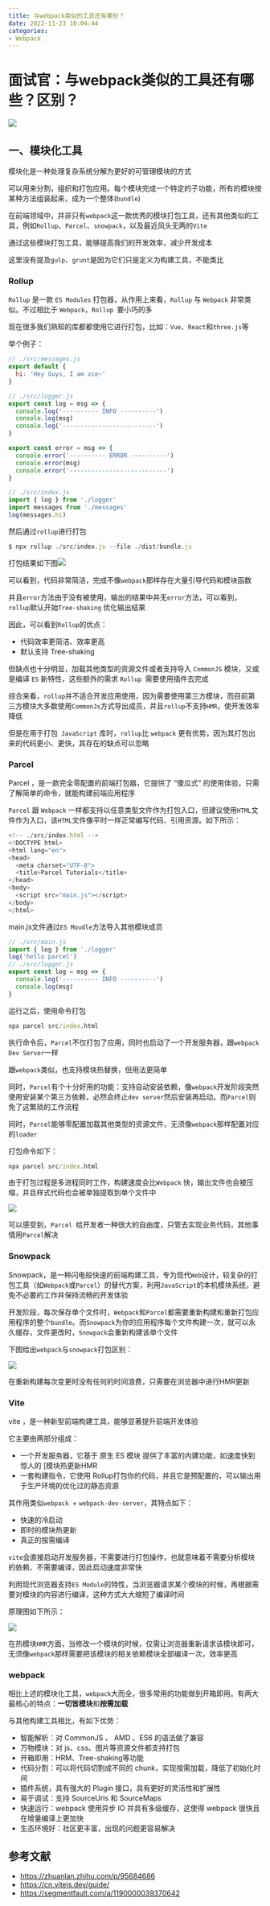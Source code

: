```yaml
---
title: 与webpack类似的工具还有哪些？
date: 2022-11-23 10:04:44
categories: 
- Webpack
---
```


# 面试官：与webpack类似的工具还有哪些？区别？

![](https://static.vue-js.com/8ed8d520-b1a4-11eb-85f6-6fac77c0c9b3.png)

## 一、模块化工具
模块化是一种处理复杂系统分解为更好的可管理模块的方式

可以用来分割，组织和打包应用。每个模块完成一个特定的子功能，所有的模块按某种方法组装起来，成为一个整体(`bundle`)

在前端领域中，并非只有`webpack`这一款优秀的模块打包工具，还有其他类似的工具，例如`Rollup`、`Parcel`、`snowpack`，以及最近风头无两的`Vite`

通过这些模块打包工具，能够提高我们的开发效率，减少开发成本

这里没有提及`gulp`、`grunt`是因为它们只是定义为构建工具，不能类比

### Rollup

`Rollup` 是一款 `ES Modules` 打包器，从作用上来看，`Rollup` 与 `Webpack` 非常类似。不过相比于 `Webpack`，`Rollup `要小巧的多

现在很多我们熟知的库都都使用它进行打包，比如：`Vue`、`React`和`three.js`等

举个例子：

```js
// ./src/messages.js
export default {
  hi: 'Hey Guys, I am zce~'
}

// ./src/logger.js
export const log = msg => {
  console.log('---------- INFO ----------')
  console.log(msg)
  console.log('--------------------------')
}

export const error = msg => {
  console.error('---------- ERROR ----------')
  console.error(msg)
  console.error('---------------------------')
}

// ./src/index.js
import { log } from './logger'
import messages from './messages'
log(messages.hi)
```

然后通过`rollup`进行打包

```js
$ npx rollup ./src/index.js --file ./dist/bundle.js
```

打包结果如下图![](https://static.vue-js.com/8fe07830-b143-11eb-85f6-6fac77c0c9b3.png)

可以看到，代码非常简洁，完成不像`webpack`那样存在大量引导代码和模块函数

并且`error`方法由于没有被使用，输出的结果中并无`error`方法，可以看到，`rollup`默认开始`Tree-shaking` 优化输出结果

因此，可以看到`Rollup`的优点：

- 代码效率更简洁、效率更高
- 默认支持 Tree-shaking

但缺点也十分明显，加载其他类型的资源文件或者支持导入 `CommonJS` 模块，又或是编译 `ES` 新特性，这些额外的需求 `Rollup `需要使用插件去完成

综合来看，`rollup`并不适合开发应用使用，因为需要使用第三方模块，而目前第三方模块大多数使用`CommonJs`方式导出成员，并且`rollup`不支持`HMR`，使开发效率降低

但是在用于打包` JavaScript` 库时，`rollup`比 `webpack` 更有优势，因为其打包出来的代码更小、更快，其存在的缺点可以忽略





### Parcel

Parcel ，是一款完全零配置的前端打包器，它提供了 “傻瓜式” 的使用体验，只需了解简单的命令，就能构建前端应用程序

`Parcel` 跟 `Webpack` 一样都支持以任意类型文件作为打包入口，但建议使用`HTML`文件作为入口，该`HTML`文件像平时一样正常编写代码、引用资源。如下所示：

```js
<!-- ./src/index.html -->
<!DOCTYPE html>
<html lang="en">
<head>
  <meta charset="UTF-8">
  <title>Parcel Tutorials</title>
</head>
<body>
  <script src="main.js"></script>
</body>
</html>
```

main.js文件通过`ES Moudle`方法导入其他模块成员

```js
// ./src/main.js
import { log } from './logger'
log('hello parcel')
// ./src/logger.js
export const log = msg => {
  console.log('---------- INFO ----------')
  console.log(msg)
}
```

运行之后，使用命令打包

```cmd
npx parcel src/index.html
```

执行命令后，`Parcel`不仅打包了应用，同时也启动了一个开发服务器，跟`webpack Dev Server`一样

跟`webpack`类似，也支持模块热替换，但用法更简单

同时，`Parcel`有个十分好用的功能：支持自动安装依赖，像`webpack`开发阶段突然使用安装某个第三方依赖，必然会终止`dev server`然后安装再启动。而`Parcel`则免了这繁琐的工作流程

同时，`Parcel`能够零配置加载其他类型的资源文件，无须像`webpack`那样配置对应的`loader`

打包命令如下：

```cmd
npx parcel src/index.html
```

由于打包过程是多进程同时工作，构建速度会比`Webpack` 快，输出文件也会被压缩，并且样式代码也会被单独提取到单个文件中

![](https://static.vue-js.com/ec17e7a0-b1a2-11eb-85f6-6fac77c0c9b3.png)

可以感受到，`Parcel `给开发者一种很大的自由度，只管去实现业务代码，其他事情用`Parcel`解决



### Snowpack

Snowpack，是一种闪电般快速的前端构建工具，专为现代`Web`设计，较复杂的打包工具（如`Webpack`或`Parcel`）的替代方案，利用`JavaScript`的本机模块系统，避免不必要的工作并保持流畅的开发体验

开发阶段，每次保存单个文件时，`Webpack`和`Parcel`都需要重新构建和重新打包应用程序的整个`bundle`。而`Snowpack`为你的应用程序每个文件构建一次，就可以永久缓存，文件更改时，`Snowpack`会重新构建该单个文件

下图给出`webpack`与`snowpack`打包区别：

 ![](https://static.vue-js.com/79197830-b1a3-11eb-85f6-6fac77c0c9b3.png)

在重新构建每次变更时没有任何的时间浪费，只需要在浏览器中进行HMR更新

### Vite

vite ，是一种新型前端构建工具，能够显著提升前端开发体验

它主要由两部分组成：

- 一个开发服务器，它基于 原生 ES 模块 提供了丰富的内建功能，如速度快到惊人的 [模块热更新HMR
- 一套构建指令，它使用 Rollup打包你的代码，并且它是预配置的，可以输出用于生产环境的优化过的静态资源

其作用类似`webpack `+ `webpack-dev-server`，其特点如下：

- 快速的冷启动
- 即时的模块热更新
- 真正的按需编译

`vite`会直接启动开发服务器，不需要进行打包操作，也就意味着不需要分析模块的依赖、不需要编译，因此启动速度非常快

利用现代浏览器支持`ES Module`的特性，当浏览器请求某个模块的时候，再根据需要对模块的内容进行编译，这种方式大大缩短了编译时间

原理图如下所示：

 ![](https://static.vue-js.com/9f2eed30-b143-11eb-85f6-6fac77c0c9b3.png)

在热模块`HMR`方面，当修改一个模块的时候，仅需让浏览器重新请求该模块即可，无须像`webpack`那样需要把该模块的相关依赖模块全部编译一次，效率更高



### webpack

相比上述的模块化工具，`webpack`大而全，很多常用的功能做到开箱即用。有两大最核心的特点：**一切皆模块**和**按需加载**

与其他构建工具相比，有如下优势：

- 智能解析：对 CommonJS 、 AMD 、ES6 的语法做了兼容
- 万物模块：对 js、css、图片等资源文件都支持打包
- 开箱即用：HRM、Tree-shaking等功能
- 代码分割：可以将代码切割成不同的 chunk，实现按需加载，降低了初始化时间
- 插件系统，具有强大的 Plugin 接口，具有更好的灵活性和扩展性
- 易于调试：支持 SourceUrls 和 SourceMaps
- 快速运行：webpack 使用异步 IO 并具有多级缓存，这使得 webpack 很快且在增量编译上更加快
- 生态环境好：社区更丰富，出现的问题更容易解决



## 参考文献

- https://zhuanlan.zhihu.com/p/95684686
- https://cn.vitejs.dev/guide/
- https://segmentfault.com/a/1190000039370642